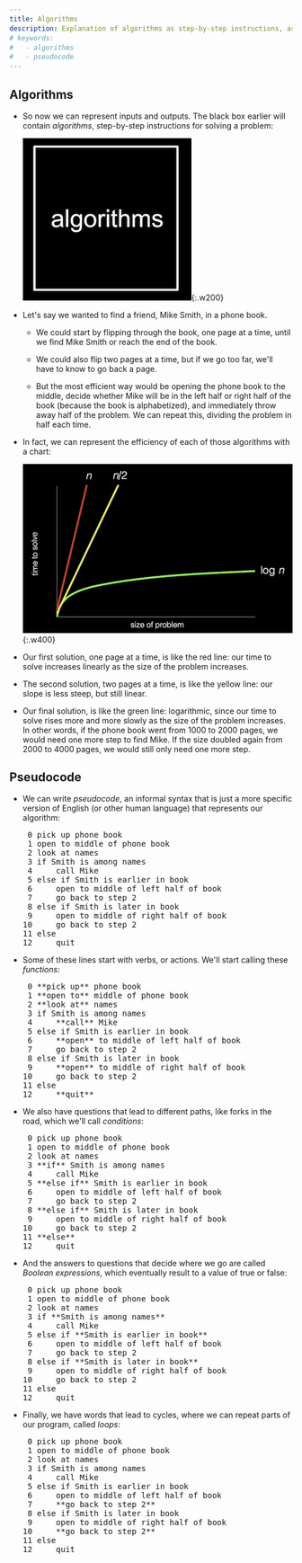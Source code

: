 ```yaml
---
title: Algorithms
description: Explanation of algorithms as step-by-step instructions, as well as pseudocode.
# keywords:
#   - algorithms
#   - pseudocode
---
```


## Algorithms

*   So now we can represent inputs and outputs. The black box earlier will contain _algorithms_, step-by-step instructions for solving a problem:  

    ![box with word "algorithms"](algorithms.png){:.w200}

*   Let's say we wanted to find a friend, Mike Smith, in a phone book.

    *   We could start by flipping through the book, one page at a time, until we find Mike Smith or reach the end of the book.

    *   We could also flip two pages at a time, but if we go too far, we'll have to know to go back a page.

    *   But the most efficient way would be opening the phone book to the middle, decide whether Mike will be in the left half or right half of the book (because the book is alphabetized), and immediately throw away half of the problem. We can repeat this, dividing the problem in half each time.

*   In fact, we can represent the efficiency of each of those algorithms with a chart:  

    ![chart with: "size of problem" as x-axis; "time to solve" as y-axis; red, steep straight line from origin to top of graph labeled "n"; yellow, less steep straight line from origin to top of graph labeled "n/2"; green, curved line that gets less and less steep from origin to right of graph labeled "log n"](running_time.png){:.w400}

*   Our first solution, one page at a time, is like the red line: our time to solve increases linearly as the size of the problem increases.

*   The second solution, two pages at a time, is like the yellow line: our slope is less steep, but still linear.

*   Our final solution, is like the green line: logarithmic, since our time to solve rises more and more slowly as the size of the problem increases. In other words, if the phone book went from 1000 to 2000 pages, we would need one more step to find Mike. If the size doubled again from 2000 to 4000 pages, we would still only need one more step.

## Pseudocode

*   We can write _pseudocode_, an informal syntax that is just a more specific version of English (or other human language) that represents our algorithm:

    <pre> 0 pick up phone book
     1 open to middle of phone book
     2 look at names
     3 if Smith is among names
     4     call Mike
     5 else if Smith is earlier in book
     6     open to middle of left half of book
     7     go back to step 2
     8 else if Smith is later in book
     9     open to middle of right half of book
    10     go back to step 2
    11 else
    12     quit
    </pre>

*   Some of these lines start with verbs, or actions. We'll start calling these _functions_:

    <pre> 0 **pick up** phone book
     1 **open to** middle of phone book
     2 **look at** names
     3 if Smith is among names
     4     **call** Mike
     5 else if Smith is earlier in book
     6     **open** to middle of left half of book
     7     go back to step 2
     8 else if Smith is later in book
     9     **open** to middle of right half of book
    10     go back to step 2
    11 else
    12     **quit**
    </pre>

*   We also have questions that lead to different paths, like forks in the road, which we'll call _conditions_:

    <pre> 0 pick up phone book
     1 open to middle of phone book
     2 look at names
     3 **if** Smith is among names
     4     call Mike
     5 **else if** Smith is earlier in book
     6     open to middle of left half of book
     7     go back to step 2
     8 **else if** Smith is later in book
     9     open to middle of right half of book
    10     go back to step 2
    11 **else**
    12     quit
    </pre>

*   And the answers to questions that decide where we go are called _Boolean expressions_, which eventually result to a value of true or false:

    <pre> 0 pick up phone book
     1 open to middle of phone book
     2 look at names
     3 if **Smith is among names**
     4     call Mike
     5 else if **Smith is earlier in book**
     6     open to middle of left half of book
     7     go back to step 2
     8 else if **Smith is later in book**
     9     open to middle of right half of book
    10     go back to step 2
    11 else
    12     quit
    </pre>

*   Finally, we have words that lead to cycles, where we can repeat parts of our program, called _loops_:

    <pre> 0 pick up phone book
     1 open to middle of phone book
     2 look at names
     3 if Smith is among names
     4     call Mike
     5 else if Smith is earlier in book
     6     open to middle of left half of book
     7     **go back to step 2**
     8 else if Smith is later in book
     9     open to middle of right half of book
    10     **go back to step 2**
    11 else
    12     quit
    </pre>
